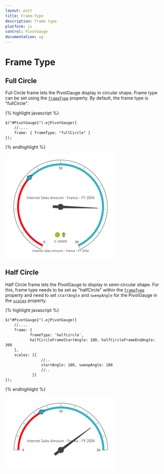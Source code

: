 ```yaml
---
layout: post
title: Frame-Type
description: frame type 
platform: js
control: PivotGauge
documentation: ug
---
```


# Frame Type

## Full Circle

Full Circle frame lets the PivotGauge display in circular shape. Frame type can be set using the [`frameType`](/api/js/ejcirculargauge#members:frame) property.  By default, the frame type is "fullCircle".

{% highlight javascript %}

    $("#PivotGauge1").ejPivotGauge({
        //....
        frame: { frameType: "fullCircle" }
    });

{% endhighlight %}

![](Frame-Type_images/FullCircle.png) 

## Half Circle

Half Circle frame lets the PivotGauge to display in semi-circular shape. For this, frame type needs to be set as "halfCircle" within the [`frameType`](/api/js/ejcirculargauge#members:frame) property and need to set `startAngle` and `sweepAngle` for the PivotGauge in the  [`scales`](/api/js/ejcirculargauge#members:scales) property.

{% highlight javascript %}

    $("#PivotGauge1").ejPivotGauge({
        //....
        frame: {
               frameType: 'halfcircle',
               halfCircleFrameStartAngle: 180, halfCircleFrameEndAngle: 360
        },
        scales: [{
                    //..
                    startAngle: 180, sweepAngle: 180
                    //..
                }]
    });

{% endhighlight %}

![](Frame-Type_images/HalfCircle.png) 

